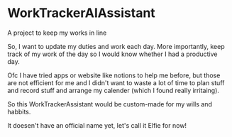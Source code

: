 # WorkTrackerAIAssistant
A project to keep my works in line

So, I want to update my duties and work each day.
More importantly, keep track of my work of the day so I would know whether I had a productive day.

Ofc I have tried apps or website like notions to help me before,
but those are not efficient for me and I didn't want to waste a lot of time to plan stuff and record stuff and arrange my calender (which I found really irritaing).

So this WorkTrackerAssistant would be custom-made for my wills and habbits.

It doesen't have an official name yet, let's call it Elfie for now!
